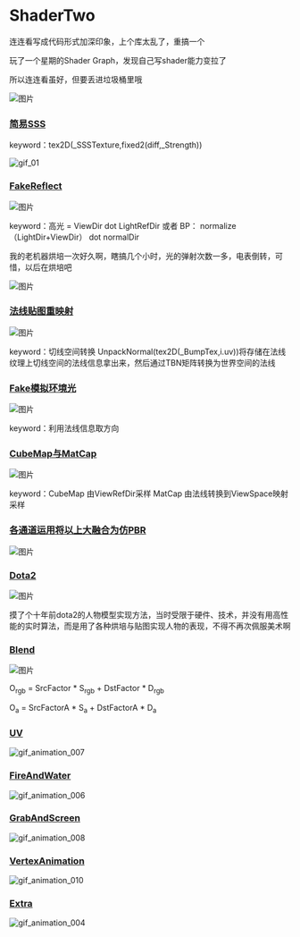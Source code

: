 # ShaderTwo

连连看写成代码形式加深印象，上个库太乱了，重搞一个

玩了一个星期的Shader Graph，发现自己写shader能力变拉了

所以连连看虽好，但要丢进垃圾桶里哦

![图片](https://user-images.githubusercontent.com/50166070/159422407-f43d457b-81f6-4664-93cf-10feeea81481.png)


### [简易SSS](https://github.com/oneputatoT/ShaderTwo/tree/main/Assets/Shader/Lesson04)

keyword：tex2D(_SSSTexture,fixed2(diff,_Strength))


![gif_01](https://user-images.githubusercontent.com/50166070/160222290-b4ce87c8-340e-4657-93c5-3edcdf690368.gif)


### [FakeReflect](https://github.com/oneputatoT/ShaderTwo/tree/main/Assets/Shader/Lesson06)

![图片](https://user-images.githubusercontent.com/50166070/160222130-44dc11cf-11a3-4a00-99e6-ed1e27b6b781.png)

keyword：高光 = ViewDir dot LightRefDir     或者       BP：   normalize（LightDir+ViewDir） dot normalDir


我的老机器烘培一次好久啊，瞎搞几个小时，光的弹射次数一多，电表倒转，可惜，以后在烘培吧

![图片](https://user-images.githubusercontent.com/50166070/160242111-63f4b5c5-67f3-4e8f-a74f-cf4297f3bb41.png)

### [法线贴图重映射](https://github.com/oneputatoT/ShaderTwo/tree/main/Assets/Shader/Lesson08)

![图片](https://user-images.githubusercontent.com/50166070/160747167-c5cd6c84-019d-41a3-a625-db095b85b2ea.png)

keyword：切线空间转换       UnpackNormal(tex2D(_BumpTex,i.uv))将存储在法线纹理上切线空间的法线信息拿出来，然后通过TBN矩阵转换为世界空间的法线

### [Fake模拟环境光](https://github.com/oneputatoT/ShaderTwo/tree/main/Assets/Shader/Lesson7)

![图片](https://user-images.githubusercontent.com/50166070/160747344-c60a773f-3535-453a-96c0-fcdadc7da590.png)

keyword：利用法线信息取方向

### [CubeMap与MatCap](https://github.com/oneputatoT/ShaderTwo/tree/main/Assets/Shader/Lesson9)

![图片](https://user-images.githubusercontent.com/50166070/160747487-a1ba953d-c923-42a0-ad3c-b364bfdcfcd1.png)

keyword：CubeMap 由ViewRefDir采样
         MatCap 由法线转换到ViewSpace映射采样

### [各通道运用将以上大融合为仿PBR](https://github.com/oneputatoT/ShaderTwo/tree/main/Assets/Shader/Lesson10)

![图片](https://user-images.githubusercontent.com/50166070/160747627-7b17fd4c-0eb0-4266-b23c-d51cc0c0e448.png)


### [Dota2](https://github.com/oneputatoT/ShaderTwo/tree/main/Assets/Shader/Dota/TA)

![图片](https://user-images.githubusercontent.com/50166070/161924289-e219c628-9cbb-41af-82e6-9b526f7c0d6e.png)

摸了个十年前dota2的人物模型实现方法，当时受限于硬件、技术，并没有用高性能的实时算法，而是用了各种烘培与贴图实现人物的表现，不得不再次佩服美术啊


### [Blend](https://github.com/oneputatoT/ShaderTwo/tree/main/Assets/Shader/Lesson13)

![图片](https://user-images.githubusercontent.com/50166070/161969680-ee036273-8a53-4a3f-b786-7560a7c26279.png)

O<sub>rgb</sub> = SrcFactor * S<sub>rgb</sub> + DstFactor * D<sub>rgb</sub>

O<sub>a</sub> = SrcFactorA * S<sub>a</sub> + DstFactorA * D<sub>a</sub>

### [UV](https://github.com/oneputatoT/ShaderTwo/tree/main/Assets/Shader/Lesson15)

![gif_animation_007](https://user-images.githubusercontent.com/50166070/162391029-b713a59e-4bd3-4612-9741-e36fe7bc73e2.gif)


### [FireAndWater](https://github.com/oneputatoT/ShaderTwo/tree/main/Assets/Shader/Lesson16)

![gif_animation_006](https://user-images.githubusercontent.com/50166070/162391008-dd749fa8-ff2e-4070-acd5-d16ab40de769.gif)


### [GrabAndScreen](https://github.com/oneputatoT/ShaderTwo/tree/main/Assets/Shader/Lesson17)


![gif_animation_008](https://user-images.githubusercontent.com/50166070/162565108-1da57166-21b2-46b1-9198-7e12aa979cb1.gif)

### [VertexAnimation](https://github.com/oneputatoT/ShaderTwo/tree/main/Assets/Shader/Lesson19)

![gif_animation_010](https://user-images.githubusercontent.com/50166070/162616127-bbf5fc8b-bf9c-4eba-8c70-a8d2316f6f68.gif)


### [Extra](https://github.com/oneputatoT/ShaderTwo/tree/main/Assets/Shader/Extra)

![gif_animation_004](https://user-images.githubusercontent.com/50166070/161925539-d9fe45e5-8b95-445f-8d0d-f399530155a9.gif)


